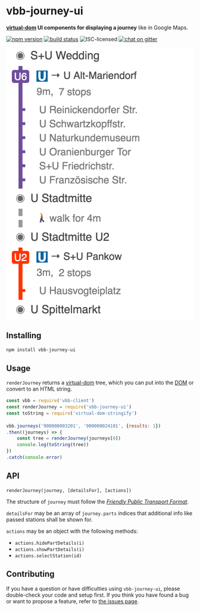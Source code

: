 # vbb-journey-ui

**[virtual-dom](https://github.com/Matt-Esch/virtual-dom) UI components for displaying a journey** like in Google Maps.

[![npm version](https://img.shields.io/npm/v/vbb-journey-ui.svg)](https://www.npmjs.com/package/vbb-journey-ui)
[![build status](https://img.shields.io/travis/derhuerst/vbb-journey-ui.svg)](https://travis-ci.org/derhuerst/vbb-journey-ui)
![ISC-licensed](https://img.shields.io/github/license/derhuerst/vbb-journey-ui.svg)
[![chat on gitter](https://badges.gitter.im/derhuerst.svg)](https://gitter.im/derhuerst)

![screenshot of vbb-journey-ui](screenshot.png)


## Installing

```shell
npm install vbb-journey-ui
```


## Usage

`renderJourney` returns a [virtual-dom](https://github.com/Matt-Esch/virtual-dom) tree, which you can put into the [DOM](https://developer.mozilla.org/en-US/docs/Web/API/Document_Object_Model/Introduction) or convert to an HTML string.

```js
const vbb = require('vbb-client')
const renderJourney = require('vbb-journey-ui')
const toString = require('virtual-dom-stringify')

vbb.journeys('900000003201', '900000024101', {results: 1})
.then((journeys) => {
	const tree = renderJourney(journeys[0])
	console.log(toString(tree))
})
.catch(console.error)
```

## API

```
renderJourney(journey, [detailsFor], [actions])
```

The structure of `journey` must follow the [*Friendly Public Transport Format*](https://github.com/public-transport/friendly-public-transport-format).

`detailsFor` may be an array of `journey.parts` indices that additional info like passed stations shall be shown for.

`actions` may be an object with the following methods:

- `actions.hidePartDetails(i)`
- `actions.showPartDetails(i)`
- `actions.selectStation(id)`


## Contributing

If you have a question or have difficulties using `vbb-journey-ui`, please double-check your code and setup first. If you think you have found a bug or want to propose a feature, refer to [the issues page](https://github.com/derhuerst/vbb-journey-ui/issues).

